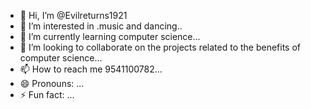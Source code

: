- 👋 Hi, I’m @Evilreturns1921
- 👀 I’m interested in .music and dancing..
- 🌱 I’m currently learning computer science...
- 💞️ I’m looking to collaborate on the projects related to the benefits of computer science...
- 📫 How to reach me 9541100782...
- 😄 Pronouns: ...
- ⚡ Fun fact: ...

<!---
Evilreturns1921/Evilreturns1921 is a ✨ special ✨ repository because its `README.md` (this file) appears on your GitHub profile.
You can click the Preview link to take a look at your changes.
--->
